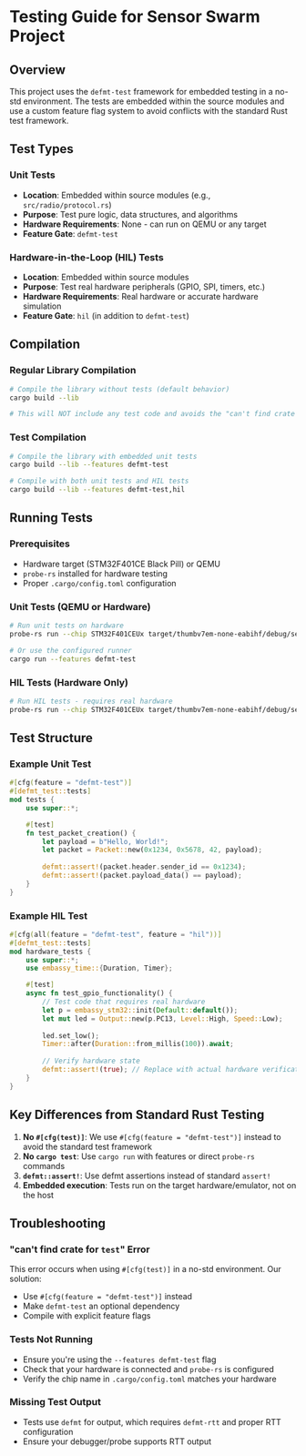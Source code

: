 # Testing Guide for Sensor Swarm Project

## Overview

This project uses the `defmt-test` framework for embedded testing in a no-std environment. The tests are embedded within the source modules and use a custom feature flag system to avoid conflicts with the standard Rust test framework.

## Test Types

### Unit Tests
- **Location**: Embedded within source modules (e.g., `src/radio/protocol.rs`)
- **Purpose**: Test pure logic, data structures, and algorithms
- **Hardware Requirements**: None - can run on QEMU or any target
- **Feature Gate**: `defmt-test`

### Hardware-in-the-Loop (HIL) Tests
- **Location**: Embedded within source modules
- **Purpose**: Test real hardware peripherals (GPIO, SPI, timers, etc.)
- **Hardware Requirements**: Real hardware or accurate hardware simulation
- **Feature Gate**: `hil` (in addition to `defmt-test`)

## Compilation

### Regular Library Compilation
```bash
# Compile the library without tests (default behavior)
cargo build --lib

# This will NOT include any test code and avoids the "can't find crate for `test`" error
```

### Test Compilation
```bash
# Compile the library with embedded unit tests
cargo build --lib --features defmt-test

# Compile with both unit tests and HIL tests
cargo build --lib --features defmt-test,hil
```

## Running Tests

### Prerequisites
- Hardware target (STM32F401CE Black Pill) or QEMU
- `probe-rs` installed for hardware testing
- Proper `.cargo/config.toml` configuration

### Unit Tests (QEMU or Hardware)
```bash
# Run unit tests on hardware
probe-rs run --chip STM32F401CEUx target/thumbv7em-none-eabihf/debug/sensor_swarm --features defmt-test

# Or use the configured runner
cargo run --features defmt-test
```

### HIL Tests (Hardware Only)
```bash
# Run HIL tests - requires real hardware
probe-rs run --chip STM32F401CEUx target/thumbv7em-none-eabihf/debug/sensor_swarm --features defmt-test,hil
```

## Test Structure

### Example Unit Test
```rust
#[cfg(feature = "defmt-test")]
#[defmt_test::tests]
mod tests {
    use super::*;

    #[test]
    fn test_packet_creation() {
        let payload = b"Hello, World!";
        let packet = Packet::new(0x1234, 0x5678, 42, payload);
        
        defmt::assert!(packet.header.sender_id == 0x1234);
        defmt::assert!(packet.payload_data() == payload);
    }
}
```

### Example HIL Test
```rust
#[cfg(all(feature = "defmt-test", feature = "hil"))]
#[defmt_test::tests]
mod hardware_tests {
    use super::*;
    use embassy_time::{Duration, Timer};

    #[test]
    async fn test_gpio_functionality() {
        // Test code that requires real hardware
        let p = embassy_stm32::init(Default::default());
        let mut led = Output::new(p.PC13, Level::High, Speed::Low);
        
        led.set_low();
        Timer::after(Duration::from_millis(100)).await;
        
        // Verify hardware state
        defmt::assert!(true); // Replace with actual hardware verification
    }
}
```

## Key Differences from Standard Rust Testing

1. **No `#[cfg(test)]`**: We use `#[cfg(feature = "defmt-test")]` instead to avoid the standard test framework
2. **No `cargo test`**: Use `cargo run` with features or direct `probe-rs` commands
3. **`defmt::assert!`**: Use defmt assertions instead of standard `assert!`
4. **Embedded execution**: Tests run on the target hardware/emulator, not on the host

## Troubleshooting

### "can't find crate for `test`" Error
This error occurs when using `#[cfg(test)]` in a no-std environment. Our solution:
- Use `#[cfg(feature = "defmt-test")]` instead
- Make `defmt-test` an optional dependency
- Compile with explicit feature flags

### Tests Not Running
- Ensure you're using the `--features defmt-test` flag
- Check that your hardware is connected and `probe-rs` is configured
- Verify the chip name in `.cargo/config.toml` matches your hardware

### Missing Test Output
- Tests use `defmt` for output, which requires `defmt-rtt` and proper RTT configuration
- Ensure your debugger/probe supports RTT output